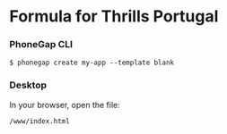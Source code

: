 # Formula for Thrills Portugal

### PhoneGap CLI

    $ phonegap create my-app --template blank

### Desktop

In your browser, open the file:

    /www/index.html

